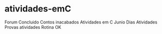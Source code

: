 # atividades-emC

Forum Concluido
Contos inacabados
Atividades em C
Junio Dias Atividades
Provas atividades
Rotina
OK